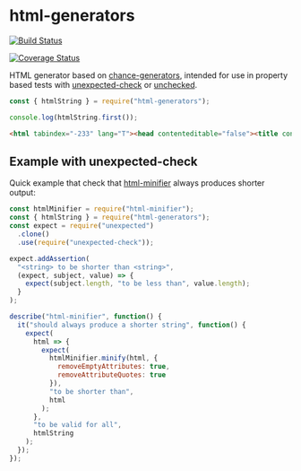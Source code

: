 # html-generators

[![Build Status](https://travis-ci.org/sunesimonsen/html-generators.svg?branch=master)](https://travis-ci.org/sunesimonsen/html-generators)

[![Coverage Status](https://coveralls.io/repos/github/sunesimonsen/html-generators/badge.svg?branch=master)](https://coveralls.io/github/sunesimonsen/html-generators?branch=master)

HTML generator based on [chance-generators](https://github.com/sunesimonsen/chance-generators/), intended for use in property based tests with [unexpected-check](https://unexpected.js.org/unexpected-check/) or [unchecked](https://github.com/unexpectedjs/unchecked).

```js
const { htmlString } = require("html-generators");

console.log(htmlString.first());
```

```html
<html tabindex="-233" lang="T"><head contenteditable="false"><title contenteditable="false"></title><link integrity="bhrYrGYj" href="cm^CtnX3xF"></link></head><body draggable="true"></body></html>
```

## Example with unexpected-check

Quick example that check that
[html-minifier](https://github.com/kangax/html-minifier) always produces shorter
output:

```js
const htmlMinifier = require("html-minifier");
const { htmlString } = require("html-generators");
const expect = require("unexpected")
  .clone()
  .use(require("unexpected-check"));

expect.addAssertion(
  "<string> to be shorter than <string>",
  (expect, subject, value) => {
    expect(subject.length, "to be less than", value.length);
  }
);

describe("html-minifier", function() {
  it("should always produce a shorter string", function() {
    expect(
      html => {
        expect(
          htmlMinifier.minify(html, {
            removeEmptyAttributes: true,
            removeAttributeQuotes: true
          }),
          "to be shorter than",
          html
        );
      },
      "to be valid for all",
      htmlString
    );
  });
});
```
